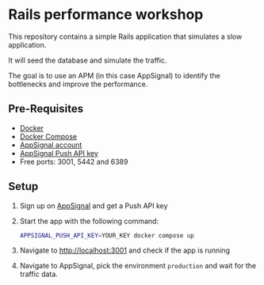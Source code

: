 # Rails performance workshop

This repository contains a simple Rails application that simulates a slow application.

It will seed the database and simulate the traffic.

The goal is to use an APM (in this case AppSignal) to identify the bottlenecks and improve the performance.

## Pre-Requisites

- [Docker](https://docs.docker.com/get-docker/)
- [Docker Compose](https://docs.docker.com/compose/install/)
- [AppSignal account](https://appsignal.com)
- [AppSignal Push API key](https://docs.appsignal.com/appsignal/terminology.html#push-api-key)
- Free ports: 3001, 5442 and 6389

## Setup

1. Sign up on [AppSignal](https://appsignal.com) and get a Push API key

1. Start the app with the following command:
    ```bash
    APPSIGNAL_PUSH_API_KEY=YOUR_KEY docker compose up
    ```

1. Navigate to [http://localhost:3001](http://localhost:3001) and check if the app is running

1. Navigate to AppSignal, pick the environment `production` and wait for the traffic data.
